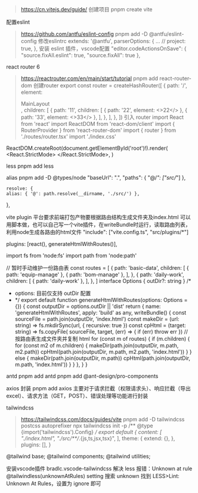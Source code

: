 > https://cn.vitejs.dev/guide/
创建项目
pnpm create vite

配置eslint
> https://github.com/antfu/eslint-config
pnpm add -D @antfu/eslint-config
修改eslintrc
extends: '@antfu',
parserOptions: {
  ...
  // project: true,
},
安装 eslint 插件，vscode配置
"editor.codeActionsOnSave": {
  "source.fixAll.eslint": true,
  "source.fixAll": true
},

react router 6
> https://reactrouter.com/en/main/start/tutorial
pnpm add react-router-dom
创建router
export const router = createHashRouter([
  {
    path: '/',
    element: <div>MainLayout <Outlet/></div>,
    children: [
      {
        path: '11',
        children: [
          { path: '22', element: <>22</> },
          { path: '33', element: <>33</> },
        ],
      },
    ],
  },
])
引入 router
import React from 'react'
import ReactDOM from 'react-dom/client'
import { RouterProvider } from 'react-router-dom'
import { router } from './routes/router.tsx'
import './index.css'

ReactDOM.createRoot(document.getElementById('root')!).render(
  <React.StrictMode>
    <RouterProvider router={router}/>
  </React.StrictMode>,
)

less
pnpm add less

alias
pnpm add -D @types/node
"baseUrl": ".",
    "paths": {
      "@/*": ["src/*"]
    },

    resolve: {
    alias: { '@': path.resolve(__dirname, './src/') },
  },

vite plugin
平台要求前端打包产物要根据路由结构生成文件夹及index.html
可以用脚本做，也可以自己写一个vite插件，在writeBundle时运行，读取路由列表，利用node生成各路由的html文件
"include": ["vite.config.ts", "src/plugins/*"]

 plugins: [react(), generateHtmlWithRoutes()],

 import fs from 'node:fs'
import path from 'node:path'

// 暂时手动维护一份路由表
const routes = [
  {
    path: 'basic-data',
    children: [
      { path: 'equip-manage' },
      { path: 'bom-manage' },
    ],
  },
  {
    path: 'daily-work',
    children: [
      { path: 'daily-work' },
    ],
  },
]
interface Options {
  outDir?: string
}
/*
* options: 目前仅支持 outDir 配置
* */
export default function generateHtmlWithRoutes(options: Options = {}) {
  const outputDir = options.outDir || 'dist'
  return {
    name: 'generateHtmlWithRoutes',
    apply: 'build' as any,
    writeBundle() {
      const sourceFile = path.join(outputDir, 'index.html')
      const makeDir = (url: string) => fs.mkdirSync(url, { recursive: true })
      const cpHtml = (target: string) => fs.copyFile(
        sourceFile,
        target,
        (err) => {
          if (err)
            throw err
        })
      // 按路由表生成文件夹并复制 html
      for (const m of routes) {
        if (m.children) {
          for (const m2 of m.children) {
            makeDir(path.join(outputDir, m.path, m2.path))
            cpHtml(path.join(outputDir, m.path, m2.path, 'index.html'))
          }
        }
        else {
          makeDir(path.join(outputDir, m.path))
          cpHtml(path.join(outputDir, m.path, 'index.html'))
        }
      }
    },
  }
}

antd
pnpm add antd
pnpm add @ant-design/pro-components

axios 封装
pnpm add axios
主要对于请求拦截（权限请求头）、响应拦截（导出excel）、请求方法（GET，POST）、错误处理等功能进行封装

tailwindcss
> https://tailwindcss.com/docs/guides/vite
pnpm add -D tailwindcss postcss autoprefixer
npx tailwindcss init -p
/** @type {import('tailwindcss').Config} */
export default {
  content: [
    "./index.html",
    "./src/**/*.{js,ts,jsx,tsx}",
  ],
  theme: {
    extend: {},
  },
  plugins: [],
}

@tailwind base;
@tailwind components;
@tailwind utilities;

安装vscode插件 bradlc.vscode-tailwindcss
解决 less 报错：Unknown at rule @tailwindless(unknownAtRules)
setting 搜索 unknown
找到 LESS>Lint: Unknown At Rules，设置为 ignore 即可